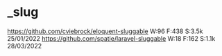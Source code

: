 # _slug

<!-- Contenuto migrato da _docs/_slug.txt -->

https://github.com/cviebrock/eloquent-sluggable     W:96    F:438   S:3.5k  25/01/2022
https://github.com/spatie/laravel-sluggable         W:18    F:162   S:1.1k  28/03/2022


